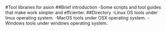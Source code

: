 #Tool libraries for asion
##Brief introduction
-Some scripts and tool guides that make work simpler and effcienter.
##Directory
-Linux OS
    tools under linux operating system.
-MacOS
    tools under OSX operating system.
-Windows
    tools under windows operating system.
